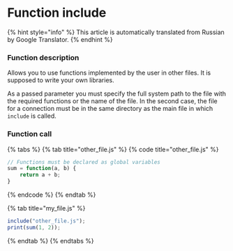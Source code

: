 # Function include

{% hint style="info" %}
This article is automatically translated from Russian by Google Translator.
{% endhint %}

### Function description

Allows you to use functions implemented by the user in other files. It is supposed to write your own libraries.

As a passed parameter you must specify the full system path to the file with the required functions or the name of the file. In the second case, the file for a connection must be in the same directory as the main file in which `include` is called.

### Function call

{% tabs %}
{% tab title="other_file.js" %}
{% code title="other_file.js" %}
```javascript
// Functions must be declared as global variables
sum = function(a, b) {
    return a + b;
}
```
{% endcode %}
{% endtab %}

{% tab title="my_file.js" %}
```javascript
include("other_file.js");
print(sum(1, 2));
```
{% endtab %}
{% endtabs %}
